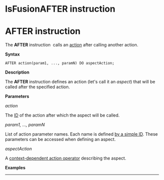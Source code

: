 # lsFusionAFTER instruction

# AFTER instruction

The **AFTER** instruction  calls an [action](lsFusionActions.md) after calling another action. 

**Syntax**

    AFTER action(param1, ..., paramN) DO aspectAction;

**Description**

The **AFTER** instruction defines an action (let's call it an *aspect*) that will be called after the specified action.

**Parameters**

*action*

The [ID](IDs_1573053.html#IDs-propertyid) of the action after which the aspect will be called.

*param1, ..., paramN*

List of action parameter names. Each name is defined [by a simple ID](IDs_1573053.html#IDs-id). These parameters can be accessed when defining an aspect.

*aspectAction*

A [context-dependent action operator](Action-operator_36307157.html#Actionoperator-contextdependent) describing the aspect.

**Examples**

********************



  
